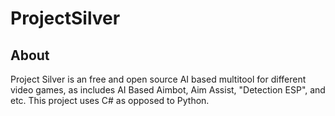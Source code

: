 # ProjectSilver

## About
Project Silver is an free and open source AI based multitool for different video games, as includes AI Based Aimbot, Aim Assist, "Detection ESP", and etc. This project uses C# as opposed to Python.
